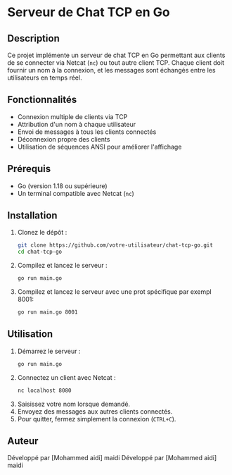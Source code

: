 # Serveur de Chat TCP en Go

## Description
Ce projet implémente un serveur de chat TCP en Go permettant aux clients de se connecter via Netcat (`nc`) ou tout autre client TCP. Chaque client doit fournir un nom à la connexion, et les messages sont échangés entre les utilisateurs en temps réel.

## Fonctionnalités
- Connexion multiple de clients via TCP
- Attribution d'un nom à chaque utilisateur
- Envoi de messages à tous les clients connectés
- Déconnexion propre des clients
- Utilisation de séquences ANSI pour améliorer l'affichage

## Prérequis
- Go (version 1.18 ou supérieure)
- Un terminal compatible avec Netcat (`nc`)

## Installation
1. Clonez le dépôt :
   ```sh
   git clone https://github.com/votre-utilisateur/chat-tcp-go.git
   cd chat-tcp-go
   ```
2. Compilez et lancez le serveur :
   ```sh
   go run main.go
   ```
3. Compilez et lancez le serveur avec une prot spécifique par exempl 8001:
   ```sh
   go run main.go 8001
   ```
## Utilisation
1. Démarrez le serveur :
   ```sh
   go run main.go
   ```
2. Connectez un client avec Netcat :
   ```sh
   nc localhost 8080
   ```
3. Saisissez votre nom lorsque demandé.
4. Envoyez des messages aux autres clients connectés.
5. Pour quitter, fermez simplement la connexion (`CTRL+C`).


## Auteur
Développé par [Mohammed aidi] maidi
Développé par [Mohammed aidi] maidi

